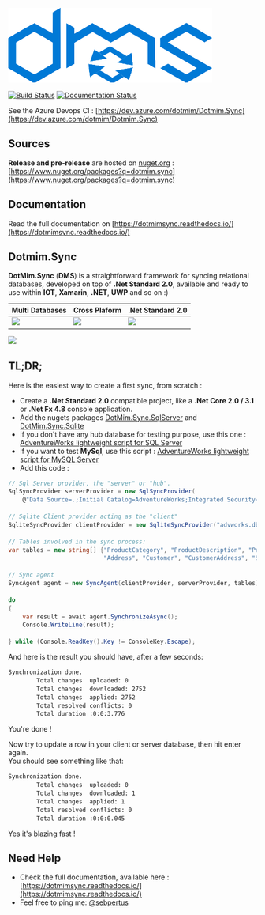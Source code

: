 ![DMS](Assets/Icon.png)

[![Build Status](https://dev.azure.com/dotmim/Dotmim.Sync/_apis/build/status/Dotmim.Sync%20Full%20Tests)](https://dev.azure.com/dotmim/Dotmim.Sync/_build/latest?definitionId=5) [![Documentation Status](https://readthedocs.org/projects/dotmimsync/badge/?version=latest)](https://dotmimsync.readthedocs.io/?badge=latest)

See the Azure Devops CI : [https://dev.azure.com/dotmim/Dotmim.Sync](https://dev.azure.com/dotmim/Dotmim.Sync)

## Sources
**Release and pre-release** are hosted on [nuget.org](https://www.nuget.org) : [https://www.nuget.org/packages?q=dotmim.sync](https://www.nuget.org/packages?q=dotmim.sync)

## Documentation
Read the full documentation on [https://dotmimsync.readthedocs.io/](https://dotmimsync.readthedocs.io/)

## Dotmim.Sync

**DotMim.Sync** (**DMS**) is a straightforward framework for syncing relational databases, developed on top of **.Net Standard 2.0**, available and ready to use within  **IOT**, **Xamarin**, **.NET**, **UWP** and so on :)  

Multi Databases | Cross Plaform |  .Net Standard 2.0 
-------------|---------------------|--------------------
![](Assets/CrossPlatform.png) | ![](Assets/MultiOS.png) | ![](Assets/NetCore.png) 


![](Assets/Architecture01.png)

## TL;DR;

Here is the easiest way to create a first sync, from scratch : 

* Create a **.Net Standard 2.0** compatible project, like a **.Net Core 2.0 / 3.1** or **.Net Fx 4.8** console application.  
* Add the nugets packages [DotMim.Sync.SqlServer](https://www.nuget.org/packages/Dotmim.Sync.SqlServer/) and [DotMim.Sync.Sqlite](https://www.nuget.org/packages/Dotmim.Sync.Sqlite/) 
* If you don't have any hub database for testing purpose, use this one : [AdventureWorks lightweight script for SQL Server](/CreateAdventureWorks.sql)  
* If you want to test **MySql**, use this script :  [AdventureWorks lightweight script for MySQL Server](/CreateMySqlAdventureWorks.sql)  
* Add this code :   

``` csharp
// Sql Server provider, the "server" or "hub".
SqlSyncProvider serverProvider = new SqlSyncProvider(
    @"Data Source=.;Initial Catalog=AdventureWorks;Integrated Security=true;");

// Sqlite Client provider acting as the "client"
SqliteSyncProvider clientProvider = new SqliteSyncProvider("advworks.db");

// Tables involved in the sync process:
var tables = new string[] {"ProductCategory", "ProductDescription", "ProductModel", "Product", "ProductModelProductDescription",
                           "Address", "Customer", "CustomerAddress", "SalesOrderHeader", "SalesOrderDetail" };

// Sync agent
SyncAgent agent = new SyncAgent(clientProvider, serverProvider, tables);

do
{
    var result = await agent.SynchronizeAsync();
    Console.WriteLine(result);

} while (Console.ReadKey().Key != ConsoleKey.Escape);
```

And here is the result you should have, after a few seconds:

``` cmd
Synchronization done.
        Total changes  uploaded: 0
        Total changes  downloaded: 2752
        Total changes  applied: 2752
        Total resolved conflicts: 0
        Total duration :0:0:3.776
```

You're done !

Now try to update a row in your client or server database, then hit enter again.   
You should see something like that:

``` cmd
Synchronization done.
        Total changes  uploaded: 0
        Total changes  downloaded: 1
        Total changes  applied: 1
        Total resolved conflicts: 0
        Total duration :0:0:0.045
```

Yes it's blazing fast !

## Need Help

* Check the full documentation, available here : [https://dotmimsync.readthedocs.io/](https://dotmimsync.readthedocs.io/)
* Feel free to ping me: [@sebpertus](http://www.twitter.com/sebpertus)
